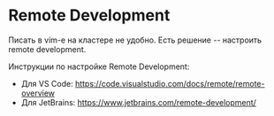 # Remote Development

Писать в vim-е на кластере не удобно. Есть решение -- настроить remote development. 

Инструкции по настройке Remote Development:
- Для VS Code: https://code.visualstudio.com/docs/remote/remote-overview
- Для JetBrains: https://www.jetbrains.com/remote-development/
